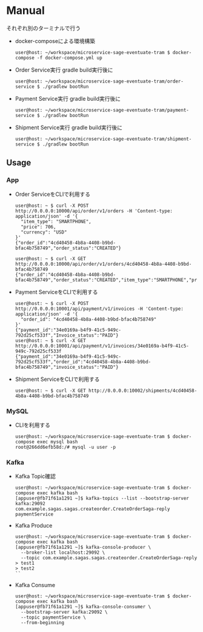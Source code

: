 # Manual
それぞれ別のターミナルで行う
- docker-composeによる環境構築
    ```ShellSession
    user@host: ~/workspace/microservice-sage-eventuate-tram $ docker-compose -f docker-compose.yml up
    ```
- Order Service実行
    gradle build実行後に
    ```ShellSession
    user@host: ~/workspace/microservice-sage-eventuate-tram/order-service $ ./gradlew bootRun
    ```
- Payment Service実行
  gradle build実行後に
    ```ShellSession
    user@host: ~/workspace/microservice-sage-eventuate-tram/payment-service $ ./gradlew bootRun
    ```
- Shipment Service実行
  gradle build実行後に
    ```ShellSession
    user@host: ~/workspace/microservice-sage-eventuate-tram/shipment-service $ ./gradlew bootRun
    ```

## Usage
### App
- Order ServiceをCLIで利用する
    ```ShellSession
    user@host: ~ $ curl -X POST http://0.0.0.0:10000/api/order/v1/orders -H 'Content-type: application/json' -d '{
      "item_type": "SMARTPHONE",
      "price": 706,
      "currency": "USD"
    }'
    {"order_id":"4cd40458-4b8a-4408-b9bd-bfac4b758749","order_status":"CREATED"}

    user@host: ~ $ curl -X GET http://0.0.0.0:10000/api/order/v1/orders/4cd40458-4b8a-4408-b9bd-bfac4b758749
    {"order_id":"4cd40458-4b8a-4408-b9bd-bfac4b758749","order_status":"CREATED","item_type":"SMARTPHONE","price":706,"currency":"USD"}
    ```
- Payment ServiceをCLIで利用する
    ```ShellSession
    user@host: ~ $ curl -X POST http://0.0.0.0:10001/api/payment/v1/invoices -H 'Content-type: application/json' -d '{
      "order_id": "4cd40458-4b8a-4408-b9bd-bfac4b758749"
    }'
    {"payment_id":"34e0169a-b4f9-41c5-949c-792d25cf533f","Invoice_status":"PAID"}
    user@host: ~ $ curl -X GET http://0.0.0.0:10001/api/payment/v1/invoices/34e0169a-b4f9-41c5-949c-792d25cf533f
    {"payment_id":"34e0169a-b4f9-41c5-949c-792d25cf533f","order_id":"4cd40458-4b8a-4408-b9bd-bfac4b758749","invoice_status":"PAID"}
    ```
- Shipment ServiceをCLIで利用する
    ```ShellSession
    user@host: ~ $ curl -X GET http://0.0.0.0:10002/shipments/4cd40458-4b8a-4408-b9bd-bfac4b758749
    ```

### MySQL
- CLIを利用する
    ```ShellSession
    user@host: ~/workspace/microservice-sage-eventuate-tram $ docker-compose exec mysql bash
    root@266dd6efb58d:/# mysql -u user -p
    ```

### Kafka
- Kafka Topic確認
    ```ShellSession
    user@host: ~/workspace/microservice-sage-eventuate-tram $ docker-compose exec kafka bash
    [appuser@fb71f61a1291 ~]$ kafka-topics --list --bootstrap-server kafka:29092
    com.example.sagas.sagas.createorder.CreateOrderSaga-reply
    paymentService
    ```
- Kafka Produce
    ```ShellSession
    user@host: ~/workspace/microservice-sage-eventuate-tram $ docker-compose exec kafka bash
    [appuser@fb71f61a1291 ~]$ kafka-console-producer \
      --broker-list localhost:29092 \
      --topic com.example.sagas.sagas.createorder.CreateOrderSaga-reply
    > test1
    > test2
    ``
- Kafka Consume
    ```ShellSession
    user@host: ~/workspace/microservice-sage-eventuate-tram $ docker-compose exec kafka bash
    [appuser@fb71f61a1291 ~]$ kafka-console-consumer \
      --bootstrap-server kafka:29092 \
      --topic paymentService \
      --from-beginning
    ```
